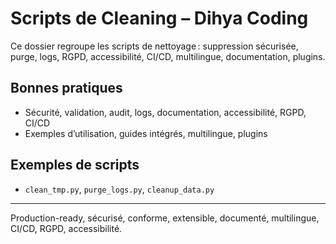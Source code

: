 # Scripts de Cleaning – Dihya Coding

Ce dossier regroupe les scripts de nettoyage : suppression sécurisée, purge, logs, RGPD, accessibilité, CI/CD, multilingue, documentation, plugins.

## Bonnes pratiques
- Sécurité, validation, audit, logs, documentation, accessibilité, RGPD, CI/CD
- Exemples d’utilisation, guides intégrés, multilingue, plugins

## Exemples de scripts
- `clean_tmp.py`, `purge_logs.py`, `cleanup_data.py`

---
Production-ready, sécurisé, conforme, extensible, documenté, multilingue, CI/CD, RGPD, accessibilité.
